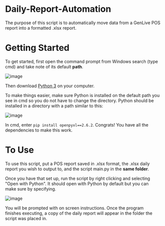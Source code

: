 # Daily-Report-Automation

The purpose of this script is to automatically move data from a GenLive POS report into a formatted .xlsx report. 

# Getting Started

To get started, first open the command prompt from Windows search (type cmd) and take note of its default **path**. 

![image](https://user-images.githubusercontent.com/88129677/132111480-73acbe8c-37fc-4efc-bc89-82e633bd66e5.png)

Then download [Python 3](https://www.python.org/downloads/) on your computer. 

To make things easier, make sure Python is installed on the default path you see in cmd so you do not have to change the directory. Python should be installed in a directory with a path similar to this:

![image](https://user-images.githubusercontent.com/88129677/132111308-ea6f73e0-81d4-4ab5-8887-39e6aecd689b.png)

In cmd, enter ```pip install openpyxl==2.6.2```. Congrats! You have all the dependencies to make this work. 

# To Use

To use this script, put a POS report saved in .xlsx format, the .xlsx daily report you wish to output to, and the script main.py in the **same folder**. 

Once you have that set up, run the script by right clicking and selecting "Open with Python". It should open with Python by default but you can make sure by specifying. 

![image](https://user-images.githubusercontent.com/88129677/132111433-5f182a62-287f-4f29-b317-637d44ffa614.png)

You will be prompted with on screen instructions. Once the program finishes executing, a copy of the daily report will appear in the folder the script was placed in. 
